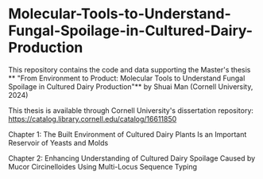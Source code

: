 # Molecular-Tools-to-Understand-Fungal-Spoilage-in-Cultured-Dairy-Production
This repository contains the code and data supporting the Master's thesis ** "From Environment to Product: Molecular Tools to Understand Fungal Spoilage in Cultured Dairy Production"** by Shuai Man (Cornell University, 2024)

This thesis is available through Cornell University's dissertation repository:
https://catalog.library.cornell.edu/catalog/16611850

Chapter 1: The Built Environment of Cultured Dairy Plants Is an Important Reservoir of Yeasts and Molds 

Chapter 2: Enhancing Understanding of Cultured Dairy Spoilage Caused by Mucor Circinelloides Using Multi-Locus Sequence Typing 
